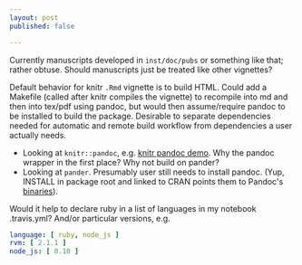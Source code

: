 ```yaml
---
layout: post
published: false

---
```




Currently manuscripts developed in `inst/doc/pubs` or something like that; rather obtuse. Should manuscripts just be treated like other vignettes?

Default behavior for knitr `.Rmd` vignette is to build HTML. Could add a Makefile (called after knitr compiles the vignette) to recompile into md and then into tex/pdf using pandoc, but would then assume/require pandoc to be installed to build the package.  Desirable to separate dependencies needed for automatic and remote build workflow from dependencies a user actually needs.


- Looking at `knitr::pandoc`, e.g. [knitr pandoc demo](http://yihui.name/knitr/demo/pandoc/). Why the pandoc wrapper in the first place? Why not build on pander?
- Looking at `pander`. Presumably user still needs to install pandoc. (Yup, INSTALL in package root and linked to CRAN points them to Pandoc's [binaries](https://code.google.com/p/pandoc/downloads/list)).



Would it help to declare ruby in a list of languages in my notebook .travis.yml? And/or particular versions, e.g.

```yml
language: [ ruby, node_js ]
rvm: [ 2.1.1 ]
node_js: [ 0.10 ]
```


